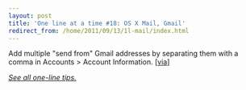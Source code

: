 ```yaml
---
layout: post
title: 'One line at a time #18: OS X Mail, Gmail'
redirect_from: /home/2011/09/13/1l-mail/index.html
---
```

<p>Add multiple "send from" Gmail addresses by separating them with a comma in Accounts &gt; Account Information. [<a href="http://best-mac-tips.com/2011/06/23/send-from-any-email-address-in-apple-mail/">via</a>]</p>
<p><a href="http://www.practicallyefficient.com/tag/one-liners"><em>See all one-line tips.</em></a></p>
